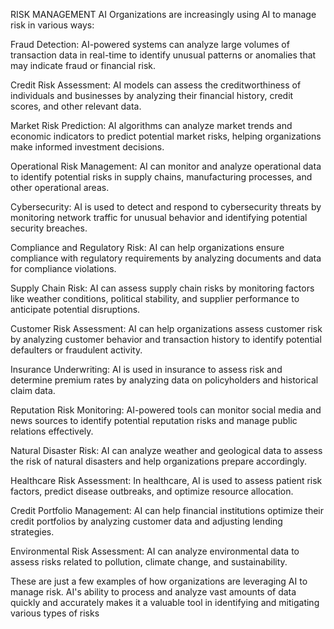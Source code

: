 RISK MANAGEMENT AI
Organizations are increasingly using AI to manage risk in various ways:

Fraud Detection: AI-powered systems can analyze large volumes of transaction data in real-time to identify unusual patterns or anomalies that may indicate fraud or financial risk.

Credit Risk Assessment: AI models can assess the creditworthiness of individuals and businesses by analyzing their financial history, credit scores, and other relevant data.

Market Risk Prediction: AI algorithms can analyze market trends and economic indicators to predict potential market risks, helping organizations make informed investment decisions.

Operational Risk Management: AI can monitor and analyze operational data to identify potential risks in supply chains, manufacturing processes, and other operational areas.

Cybersecurity: AI is used to detect and respond to cybersecurity threats by monitoring network traffic for unusual behavior and identifying potential security breaches.

Compliance and Regulatory Risk: AI can help organizations ensure compliance with regulatory requirements by analyzing documents and data for compliance violations.

Supply Chain Risk: AI can assess supply chain risks by monitoring factors like weather conditions, political stability, and supplier performance to anticipate potential disruptions.

Customer Risk Assessment: AI can help organizations assess customer risk by analyzing customer behavior and transaction history to identify potential defaulters or fraudulent activity.

Insurance Underwriting: AI is used in insurance to assess risk and determine premium rates by analyzing data on policyholders and historical claim data.

Reputation Risk Monitoring: AI-powered tools can monitor social media and news sources to identify potential reputation risks and manage public relations effectively.

Natural Disaster Risk: AI can analyze weather and geological data to assess the risk of natural disasters and help organizations prepare accordingly.

Healthcare Risk Assessment: In healthcare, AI is used to assess patient risk factors, predict disease outbreaks, and optimize resource allocation.

Credit Portfolio Management: AI can help financial institutions optimize their credit portfolios by analyzing customer data and adjusting lending strategies.

Environmental Risk Assessment: AI can analyze environmental data to assess risks related to pollution, climate change, and sustainability.

These are just a few examples of how organizations are leveraging AI to manage risk. AI's ability to process and analyze vast amounts of data quickly and accurately makes it a valuable tool in identifying and mitigating various types of risks

